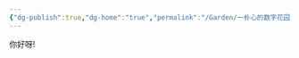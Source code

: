 ```yaml
---
{"dg-publish":true,"dg-home":"true","permalink":"/Garden/一朴心的数字花园/","tags":["gardenEntry"],"dgPassFrontmatter":true,"noteIcon":""}
---
```



你好呀!
